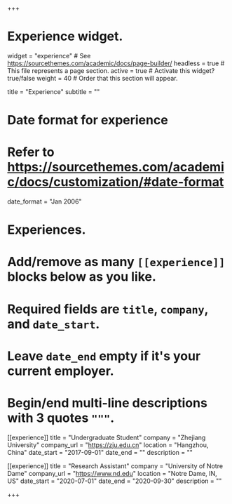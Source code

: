 +++
# Experience widget.
widget = "experience"  # See https://sourcethemes.com/academic/docs/page-builder/
headless = true  # This file represents a page section.
active = true  # Activate this widget? true/false
weight = 40  # Order that this section will appear.

title = "Experience"
subtitle = ""

# Date format for experience
#   Refer to https://sourcethemes.com/academic/docs/customization/#date-format
date_format = "Jan 2006"

# Experiences.
#   Add/remove as many `[[experience]]` blocks below as you like.
#   Required fields are `title`, `company`, and `date_start`.
#   Leave `date_end` empty if it's your current employer.
#   Begin/end multi-line descriptions with 3 quotes `"""`.
[[experience]]
  title = "Undergraduate Student"
  company = "Zhejiang University"
  company_url = "https://zju.edu.cn"
  location = "Hangzhou, China"
  date_start = "2017-09-01"
  date_end = ""
  description = ""

[[experience]]
  title = "Research Assistant"
  company = "University of Notre Dame"
  company_url = "https://www.nd.edu"
  location = "Notre Dame, IN, US"
  date_start = "2020-07-01"
  date_end = "2020-09-30"
  description = ""

+++
